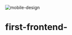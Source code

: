 ![mobile-design](https://user-images.githubusercontent.com/91655993/136704827-c81619e7-368a-4957-bf18-acb994c99a20.jpg)
# first-frontend-
